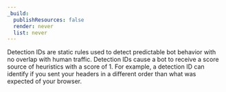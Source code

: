 ```yaml
---
_build:
  publishResources: false
  render: never
  list: never
---
```


Detection IDs are static rules used to detect predictable bot behavior with no overlap with human traffic. Detection IDs cause a bot to receive a score source of heuristics with a score of 1. For example, a detection ID can identify if you sent your headers in a different order than what was expected of your browser.